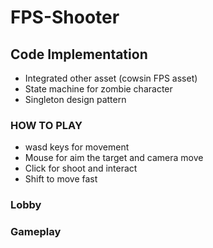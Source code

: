 # FPS-Shooter

## Code Implementation
- Integrated other asset (cowsin FPS asset)
- State machine for zombie character 
- Singleton design pattern
  
### HOW TO PLAY
- wasd keys for movement
- Mouse for aim the target and camera move
- Click for shoot and interact
- Shift to move fast
  

### Lobby 



### Gameplay


